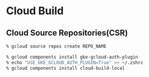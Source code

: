 # Cloud Build

## Cloud Source Repositories(CSR)

```sh
% gcloud source repos create REPO_NAME

% gcloud components install gke-gcloud-auth-plugin
% echo "USE_GKE_GCLOUD_AUTH_PLUGIN=True" >> ~/.zshrc
% gcloud components install cloud-build-local
```
